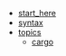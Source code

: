 
- [start_here](./START_HERE/index.md)
- [syntax](./SYNTAX/index.md)
- [topics](./TOPICS/index.md)
    - [cargo](./TOPICS/cargo.md)
